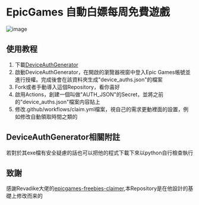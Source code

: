 # EpicGames 自動白嫖每周免費遊戲
![image](https://user-images.githubusercontent.com/4411977/74479432-6a6d1b00-4eaf-11ea-930f-1b89e7135887.png)

## 使用教程
1. 下載[DeviceAuthGenerator](https://github.com/xMistt/DeviceAuthGenerator/releases/)
2. 啟動DeviceAuthGenerator，在開啟的瀏覽器視窗中登入Epic Games帳號並進行授權。完成後會在該資料夾生成"device_auths.json"的檔案
3. Fork或者手動導入這個Repository，看你喜好
4. 啟用Actions，創建一個叫做"AUTH_JSON"的Secret，並將之前的"device_auths.json"檔案内容貼上
5. 修改.github/workflows/claim.yml檔案，視自己的需求更動裡面的設置，例如修改自動領取時間之類的

## DeviceAuthGenerator相關附註
若對於其exe檔有安全疑慮的話也可以把他的程式下載下來以python自行檢查執行

## 致謝
感謝Revadike大佬的[epicgames-freebies-claimer](https://github.com/Revadike/epicgames-freebies-claimer),本Repository是在他設計的基礎上修改而来的
